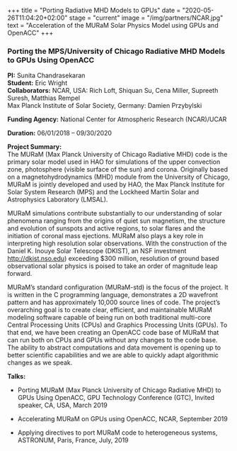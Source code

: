 +++
title = "Porting Radiative MHD Models to GPUs"
date = "2020-05-26T11:04:20+02:00"
stage = "current"
image = "/img/partners/NCAR.jpg"
text = "Acceleration of the MURaM Solar Physics Model using GPUs and OpenACC"
+++

### Porting the MPS/University of Chicago Radiative MHD Models to GPUs Using OpenACC

**PI:** Sunita Chandrasekaran  
**Student:** Eric Wright  
**Collaborators:** NCAR, USA: Rich Loft, Shiquan Su, Cena Miller, Supreeth Suresh, Matthias Rempel  
Max Planck Institute of Solar Society, Germany: Damien Przybylski

**Funding Agency:** National Center for Atmospheric Research (NCAR)/UCAR

**Duration:** 06/01/2018 – 09/30/2020

**Project Summary:**  
The MURaM (Max Planck University of Chicago Radiative MHD) code is the primary solar model used in HAO for simulations of the upper convection zone, photosphere (visible surface of the sun) and corona. Originally based on a magnetohydrodynamics (MHD) module from the University of Chicago, MURaM is jointly developed and used by HAO, the Max Planck Institute for Solar System Research (MPS) and the Lockheed Martin Solar and Astrophysics Laboratory (LMSAL).

MURaM simulations contribute substantially to our understanding of solar phenomena ranging from the origins of quiet sun magnetism, the structure and evolution of sunspots and active regions, to solar flares and the initiation of coronal mass ejections. MURaM also plays a key role in interpreting high resolution solar observations. With the construction of the Daniel K. Inouye Solar Telescope (DKIST), an NSF investment http://dkist.nso.edu) exceeding $300 million, resolution of ground based observational solar physics is poised to take an order of magnitude leap forward.

MURaM’s standard configuration (MURaM-std) is the focus of the project. It is written in the C programming language, demonstrates a 2D wavefront pattern and has approximately 10,000 source lines of code. The project’s overarching goal is to create clear, efficient, and maintainable MURaM modeling software capable of being run on both traditional multi-core Central Processing Units (CPUs) and Graphics Processing Units (GPUs). To that end, we have been creating an OpenACC code base of MURaM that can run both on CPUs and GPUs without any changes to the code base. The ability to abstract computations and data movement is opening up to better scientific capabilities and we are able to quickly adapt algorithmic changes as we speak.

**Talks:**

* Porting MURaM (Max Planck University of Chicago Radiative MHD) to GPUs Using OpenACC, GPU Technology Conference (GTC), Invited speaker, CA, USA, March 2019

* Accelerating MURaM on GPUs using OpenACC, NCAR, September 2019

* Applying directives to port MURaM code to heterogeneous systems, ASTRONUM, Paris, France, July, 2019
